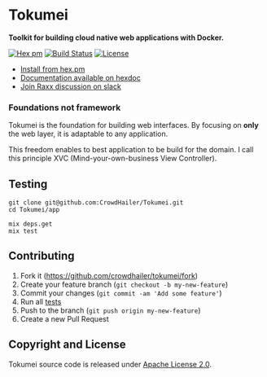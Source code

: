 # Tokumei

**Toolkit for building cloud native web applications with Docker.**

[![Hex pm](http://img.shields.io/hexpm/v/tokumei.svg?style=flat)](https://hex.pm/packages/tokumei)
[![Build Status](https://secure.travis-ci.org/CrowdHailer/tokumei.svg?branch=master
"Build Status")](https://travis-ci.org/CrowdHailer/tokumei)
[![License](https://img.shields.io/badge/License-Apache%202.0-blue.svg)](LICENSE)

- [Install from hex.pm](https://hex.pm/packages/tokumei)
- [Documentation available on hexdoc](https://hexdocs.pm/tokumei)
- [Join Raxx discussion on slack](https://elixir-lang.slack.com/messages/C56H3TBH8/)

### Foundations not framework

Tokumei is the foundation for building web interfaces.
By focusing on **only** the web layer, it is adaptable to any application.

This freedom enables to best application to be build for the domain.
I call this principle XVC (Mind-your-own-business View Controller).

## Testing

```
git clone git@github.com:CrowdHailer/Tokumei.git
cd Tokumei/app

mix deps.get
mix test
```

## Contributing

1. Fork it (https://github.com/crowdhailer/tokumei/fork)
2. Create your feature branch (`git checkout -b my-new-feature`)
3. Commit your changes (`git commit -am 'Add some feature'`)
4. Run all [tests](#testing)
5. Push to the branch (`git push origin my-new-feature`)
6. Create a new Pull Request

## Copyright and License

Tokumei source code is released under [Apache License 2.0](License).
